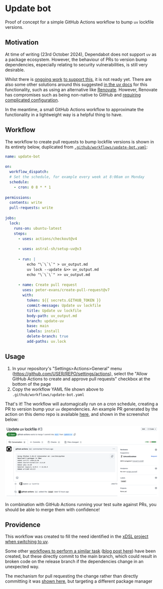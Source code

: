 # Update bot

Proof of concept for a simple GitHub Actions workflow to bump `uv` lockfile
versions.

## Motivation

At time of writing (23rd October 2024), Dependabot does not support `uv` as a
package ecosystem. However, the behaviour of PRs to version bump dependencies,
especially relating to security vulnerabilities, is still very desirable.

Whilst there is [ongoing work](https://github.com/dependabot/dependabot-core/issues/10039)
[to support this](https://github.com/dependabot/dependabot-core/issues/10478),
it is not ready yet. There are also some other solutions around this suggested
[in the uv docs](https://docs.astral.sh/uv/guides/integration/dependency-bots/)
for this functionality, such as using an alternative like
[Renovate](https://github.com/renovatebot/renovate). However, Renovate has
compromises such as being non-native to GitHub and
[requiring complicated configuration](https://docs.renovatebot.com/getting-started/running/).

In the meantime, a small GitHub Actions workflow to approximate the
functionality in a lightweight way is a helpful thing to have.

## Workflow

The workflow to create pull requests to bump lockfile versions is shown in its
entirety below, duplicated from [`.github/workflows/update-bot.yaml`](https://github.com/EdmundGoodman/update-bot/blob/main/.github/workflows/update-bot.yaml):

```yaml
name: update-bot

on:
  workflow_dispatch:
  # Set the schedule, for example every week at 8:00am on Monday
  schedule:
    - cron: 0 8 * * 1

permissions:
  contents: write
  pull-requests: write

jobs:
  lock:
    runs-on: ubuntu-latest
    steps:
      - uses: actions/checkout@v4

      - uses: astral-sh/setup-uv@v3

      - run: |
          echo "\`\`\`" > uv_output.md
          uv lock --update &>> uv_output.md
          echo "\`\`\`" >> uv_output.md

      - name: Create pull request
        uses: peter-evans/create-pull-request@v7
        with:
          token: ${{ secrets.GITHUB_TOKEN }}
          commit-message: Update uv lockfile
          title: Update uv lockfile
          body-path: uv_output.md
          branch: update-uv
          base: main
          labels: install
          delete-branch: true
          add-paths: uv.lock
```

## Usage

1. In your repository's "Settings>Actions>General" menu (<https://github.com/USER/REPO/settings/actions>),
   select the "Allow GitHub Actions to create and approve pull requests" checkbox
   at the bottom of the page
2. Copy the workflow YAML file shown above to `.github/workflows/update-bot.yaml`

That's it! The workflow will automagically run on a cron schedule, creating
a PR to version bump your `uv` dependencies. An example PR generated by the
action on this demo repo is available
[here](https://github.com/EdmundGoodman/update-bot/pull/3), and shown in the
screenshot below:

![Screenshot of the generated pull request](/screenshots/PR.png)

In combination with GitHub Actions running your test suite against PRs, you
should be able to merge them with confidence!

## Providence

This workflow was created to fill the need identified in the
[xDSL project when switching to uv](https://github.com/xdslproject/xdsl/pull/3294#pullrequestreview-2364817663).

Some other [workflows to perform a similar task](https://github.com/cookiecutter/cookiecutter-django/pull/5422/files#diff-7d4a36230fcdffc1f740d6dee07ed4c50c4dbc6874d26515a7649c089ede1bb7)
([blog post here](https://browniebroke.com/blog/keep-uv.lock-file-up-to-date-with-dependabot-updates/))
have been created, but these directly commit to the main branch, which could
result in broken code on the release branch if the dependencies change in an
unexpected way.

The mechanism for pull requesting the change rather than directly committing it
was [shown here](https://pixi.sh/dev/advanced/updates_github_actions/), but
targeting a different package manager
